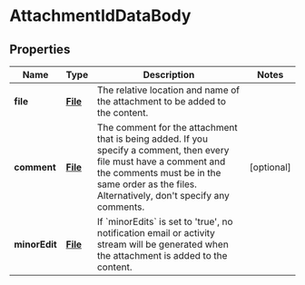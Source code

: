 # AttachmentIdDataBody

## Properties
Name | Type | Description | Notes
------------ | ------------- | ------------- | -------------
**file** | [**File**](File.md) | The relative location and name of the attachment to be added to the content. | 
**comment** | [**File**](File.md) | The comment for the attachment that is being added. If you specify a comment, then every file must have a comment and the comments must be in the same order as the files. Alternatively, don&#x27;t specify any comments. |  [optional]
**minorEdit** | [**File**](File.md) | If &#x60;minorEdits&#x60; is set to &#x27;true&#x27;, no notification email or activity stream will be generated when the attachment is added to the content. | 
